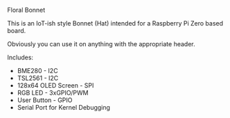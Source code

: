 Floral Bonnet

This is an IoT-ish style Bonnet (Hat) intended for a Raspberry Pi Zero based board.

Obviously you can use it on anything with the appropriate header.

Includes:
* BME280 - I2C
* TSL2561 - I2C
* 128x64 OLED Screen - SPI
* RGB LED - 3xGPIO/PWM
* User Button - GPIO
* Serial Port for Kernel Debugging
